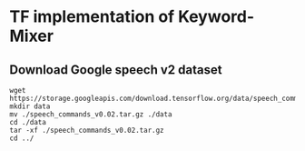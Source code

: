 # TF implementation of Keyword-Mixer

## Download Google speech v2 dataset

```
wget https://storage.googleapis.com/download.tensorflow.org/data/speech_commands_v0.02.tar.gz
mkdir data
mv ./speech_commands_v0.02.tar.gz ./data
cd ./data
tar -xf ./speech_commands_v0.02.tar.gz
cd ../
```

